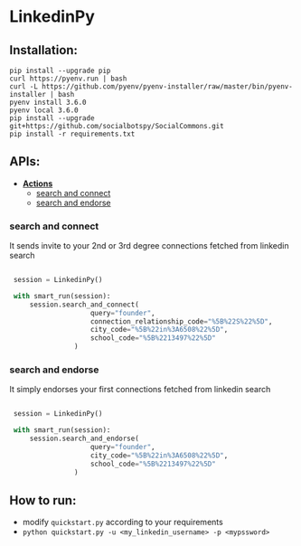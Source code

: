 # LinkedinPy


## Installation:
```
pip install --upgrade pip
curl https://pyenv.run | bash
curl -L https://github.com/pyenv/pyenv-installer/raw/master/bin/pyenv-installer | bash
pyenv install 3.6.0
pyenv local 3.6.0
pip install --upgrade git+https://github.com/socialbotspy/SocialCommons.git
pip install -r requirements.txt
```

##  APIs:
- **[Actions](#actions)**
  - [search and connect](#search_and_connect)
  - [search and endorse](#search_and_endorse)

### search and connect
 
It sends invite to your 2nd or 3rd degree connections fetched from linkedin search
 
```python

 session = LinkedinPy()

 with smart_run(session):
     session.search_and_connect(
                    query="founder",
                    connection_relationship_code="%5B%22S%22%5D",
                    city_code="%5B%22in%3A6508%22%5D",
                    school_code="%5B%2213497%22%5D"
                )
 ```
### search and endorse

It simply endorses your first connections fetched from linkedin search

```python

 session = LinkedinPy()

 with smart_run(session):
     session.search_and_endorse(
                    query="founder",
                    city_code="%5B%22in%3A6508%22%5D",
                    school_code="%5B%2213497%22%5D"
                )
 ```
 
## How to run:

 -  modify `quickstart.py` according to your requirements
 -  `python quickstart.py -u <my_linkedin_username> -p <mypssword>`
